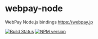 webpay-node
===========

WebPay Node.js bindings https://webpay.jp

[![Build Status](https://travis-ci.org/e-jigsaw/webpay-node.png?branch=master)](https://travis-ci.org/e-jigsaw/webpay-node)
[![NPM version](https://badge.fury.io/js/webpay.png)](http://badge.fury.io/js/webpay)
